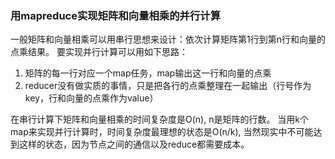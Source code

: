 ### 用mapreduce实现矩阵和向量相乘的并行计算

一般矩阵和向量相乘可以用串行思想来设计：依次计算矩阵第1行到第n行和向量的点乘结果。
要实现并行计算可以用如下思路：

1. 矩阵的每一行对应一个map任务，map输出这一行和向量的点乘
2. reducer没有做实质的事情，只是把各行的点乘整理在一起输出（行号作为key，行和向量的点乘作为value）

在串行计算下矩阵和向量相乘的时间复杂度是O(n), n是矩阵的行数。
当用k个map来实现并行计算时，时间复杂度最理想的状态是O(n/k), 当然现实中不可能达到这样的状态，因为节点之间的通信以及reduce都需要成本。

